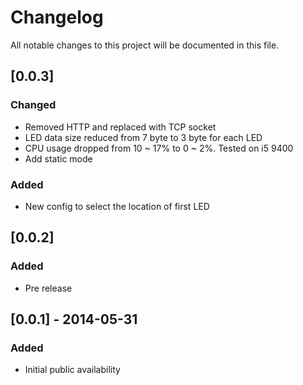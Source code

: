 # Changelog
All notable changes to this project will be documented in this file.

## [0.0.3]
### Changed
- Removed HTTP and replaced with TCP socket
- LED data size reduced from 7 byte to 3 byte for each LED
- CPU usage dropped from 10 ~ 17% to 0 ~ 2%. Tested on i5 9400
- Add static mode

### Added
- New config to select the location of first LED

## [0.0.2]
### Added
- Pre release

## [0.0.1] - 2014-05-31
### Added
- Initial public availability
